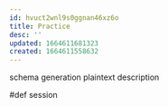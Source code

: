```yaml
---
id: hvuct2wnl9s0ggnan46xz6o
title: Practice
desc: ''
updated: 1664611681323
created: 1664611558632
---
```


schema generation
plaintext description

#def session
